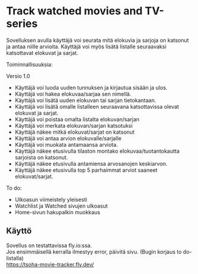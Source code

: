 # Track watched movies and TV-series

Sovelluksen avulla käyttäjä voi seurata mitä elokuvia ja sarjoja on katsonut ja antaa niille arvioita. Käyttäjä voi myös lisätä listalle seuraavaksi katsottavat elokuvat ja sarjat.

Toiminnallisuuksia:

Versio 1.0

- Käyttäjä voi luoda uuden tunnuksen ja kirjautua sisään ja ulos.
- Käyttäjä voi hakea elokuvaa/sarjaa sen nimellä.
- Käyttäjä voi lisätä uuden elokuvan tai sarjan tietokantaan.
- Käyttäjä voi lisätä omalle listalleen seuraavana katsottavissa olevat elokuvat ja sarjat.
- Käyttäjä voi poistaa omalta listalta elokuvan/sarjan
- Käyttäjä voi merkata elokuvan/sarjan katsotuksi
- Käyttäjä näkee mitkä elokuvat/sarjat on katsonut
- Käyttäjä voi antaa arvion elokuvalle/sarjalle
- Käyttäjä voi muokata antamaansa arviota.
- Käyttäjä näkee etusivulla tilaston montako elokuvaa/tuotantokautta sarjoista on katsonut.
- Käyttäjä näkee etusivulla antamiensa arvosanojen keskiarvon.
- Käyttäjä näkee etusivulla top 5 parhaimmat arviot saaneet elokuvat/sarjat.

To do:
- Ulkoasun viimeistely yleisesti
- Watchlist ja Watched sivujen ulkoasut
- Home-sivun hakupalkin muokkaus

## Käyttö
Sovellus on testattavissa fly.io:ssa. \
Jos ensimmäisellä kerralla ilmestyy error, päivitä sivu. (Bugin korjaus to do-listalla) \
https://tsoha-movie-tracker.fly.dev/
